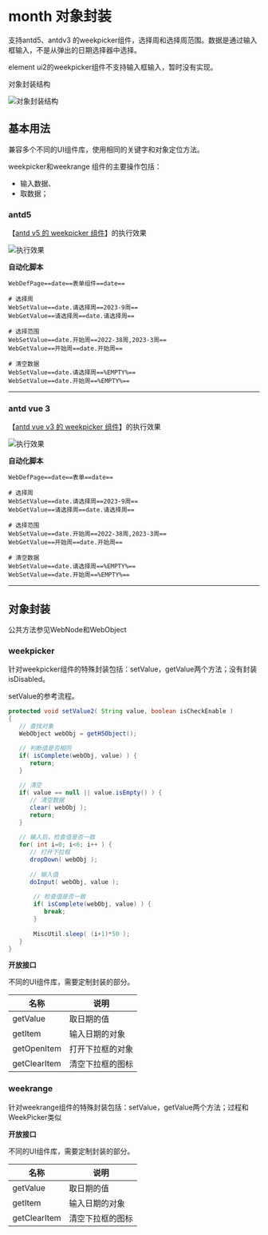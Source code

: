 # month 对象封装

支持antd5、antdv3 的weekpicker组件，选择周和选择周范围。数据是通过输入框输入，不是从弹出的日期选择器中选择。

element ui2的weekpicker组件不支持输入框输入，暂时没有实现。

对象封装结构

![对象封装结构](https://raw.gitmirror.com/skywoo0128/willing/main/doc/web/object/week/stuc.png "对象封装结构")


## 基本用法

兼容多个不同的UI组件库，使用相同的关键字和对象定位方法。

weekpicker和weekrange 组件的主要操作包括：
- 输入数据、
- 取数据；

### antd5 

【[antd v5 的 weekpicker 组件](https://ant-design.antgroup.com/components/date-picker-cn)】的执行效果

![执行效果](https://raw.gitmirror.com/skywoo0128/willing/main/doc/web/object/week/antd.gif "执行效果")

**自动化脚本**
```
WebDefPage==date==表单组件==date==

# 选择周
WebSetValue==date.请选择周==2023-9周==
WebGetValue==请选择周==date.请选择周==

# 选择范围
WebSetValue==date.开始周==2022-38周,2023-3周==
WebGetValue==开始周==date.开始周==

# 清空数据
WebSetValue==date.请选择周==%EMPTY%==
WebSetValue==date.开始周==%EMPTY%==
```


***

### antd vue 3

【[antd vue v3 的 weekpicker 组件](https://www.antdv.com/components/date-picker-cn)】的执行效果

![执行效果](https://raw.gitmirror.com/skywoo0128/willing/main/doc/web/object/week/antdv.gif "执行效果")

**自动化脚本**
```
WebDefPage==date==表单==date==

# 选择周
WebSetValue==date.请选择周==2023-9周==
WebGetValue==请选择周==date.请选择周==

# 选择范围
WebSetValue==date.开始周==2022-38周,2023-3周==
WebGetValue==开始周==date.开始周==

# 清空数据
WebSetValue==date.请选择周==%EMPTY%==
WebSetValue==date.开始周==%EMPTY%==
```



***

## 对象封装

公共方法参见WebNode和WebObject

### weekpicker

针对weekpicker组件的特殊封装包括：setValue，getValue两个方法；没有封装isDisabled。

setValue的参考流程。

```java
protected void setValue2( String value, boolean isCheckEnable )
{
   // 查找对象
   WebObject webObj = getH5Object();

   // 判断值是否相同
   if( isComplete(webObj, value) ) {
      return;
   }
   
   // 清空
   if( value == null || value.isEmpty() ) {
      // 清空数据
      clear( webObj );
      return;
   }
   
   // 输入后，检查值是否一致
   for( int i=0; i<6; i++ ) {
      // 打开下拉框
      dropDown( webObj );
      
      // 输入值
      doInput( webObj, value );
       
       // 检查值是否一致
       if( isComplete(webObj, value) ) {
          break;
       }
       
       MiscUtil.sleep( (i+1)*50 );
   }
}
```

**开放接口**

不同的UI组件库，需要定制封装的部分。

| 名称 | 说明 |
| --- | --- |
| getValue | 取日期的值 |
| getItem | 输入日期的对象 |
| getOpenItem | 打开下拉框的对象 |
| getClearItem | 清空下拉框的图标 |


### weekrange

针对weekrange组件的特殊封装包括：setValue，getValue两个方法；过程和WeekPicker类似


**开放接口**

不同的UI组件库，需要定制封装的部分。

| 名称 | 说明 |
| --- | --- |
| getValue | 取日期的值 |
| getItem | 输入日期的对象 |
| getClearItem | 清空下拉框的图标 |



